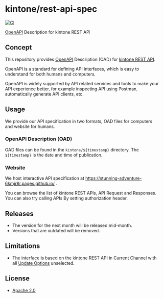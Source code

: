 # kintone/rest-api-spec

[![CI](https://github.com/kintone/rest-api-spec/actions/workflows/ci.yaml/badge.svg)](https://github.com/kintone/rest-api-spec/actions/workflows/ci.yaml)

[OpenAPI](https://www.openapis.org/) Description for kintone REST API

## Concept

This repository provides [OpenAPI](https://www.openapis.org/) Description (OAD) for [kintone REST API](https://kintone.dev/en/docs/kintone/rest-api/).

OpenAPI is a standard for defining API interfaces, which is easy to understand for both humans and computers.

OpenAPI is widely supported by API related services and tools to make your API experience better, for example inspecting API using Postman, automatically generate API clients, etc.

## Usage

We provide our API specification in two formats, OAD files for computers and website for humans.

### OpenAPI Description (OAD)

OAD files can be found in the `kintone/${timestamp}` directory. The `${timestamp}` is the date and time of publication.

### Website

We host interactive API specification at https://stunning-adventure-6kmjr8r.pages.github.io/ .

You can browse the list of kintone REST APIs, API Request and Responses. You can also try calling APIs By setting authorization header.

## Releases

- The version for the next month will be released mid-month.
- Versions that are outdated will be removed.

## Limitations

- The interface is based on the kintone REST API in [Current Channel](https://jp.cybozu.help/k/en/admin/new_feature/new_feature_overview.html#new_feature_new_feature_overview_10) with all [Update Options](https://jp.cybozu.help/k/en/admin/new_feature/new_feature_overview.html) unselected.
## License

- [Apache 2.0](LICENSE)
